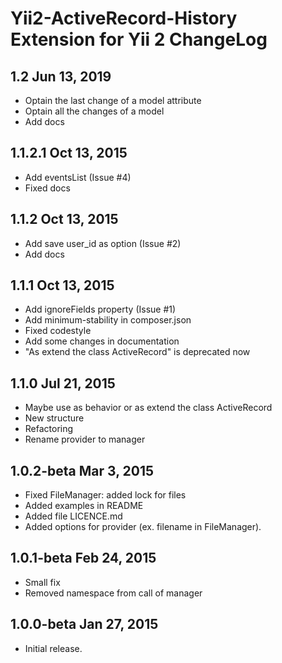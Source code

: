Yii2-ActiveRecord-History Extension for Yii 2 ChangeLog
==============================================

1.2 Jun 13, 2019
-------------------------

- Optain the last change of a model attribute
- Optain all the changes of a model
- Add docs

1.1.2.1 Oct 13, 2015
-------------------------

- Add eventsList (Issue #4)
- Fixed docs

1.1.2 Oct 13, 2015
-------------------------

- Add save user_id as option (Issue #2)
- Add docs

1.1.1 Oct 13, 2015
-------------------------

- Add ignoreFields property (Issue #1)
- Add minimum-stability in composer.json
- Fixed codestyle
- Add some changes in documentation
- "As extend the class ActiveRecord" is deprecated now

1.1.0 Jul 21, 2015
-------------------------

- Maybe use as behavior or as extend the class ActiveRecord
- New structure
- Refactoring
- Rename provider to manager


1.0.2-beta Mar 3, 2015
-------------------------

- Fixed FileManager: added lock for files
- Added examples in README
- Added file LICENCE.md
- Added options for provider (ex. filename in FileManager).



1.0.1-beta Feb 24, 2015
-------------------------

- Small fix
- Removed namespace from call of manager

1.0.0-beta Jan 27, 2015
-------------------------

- Initial release.
